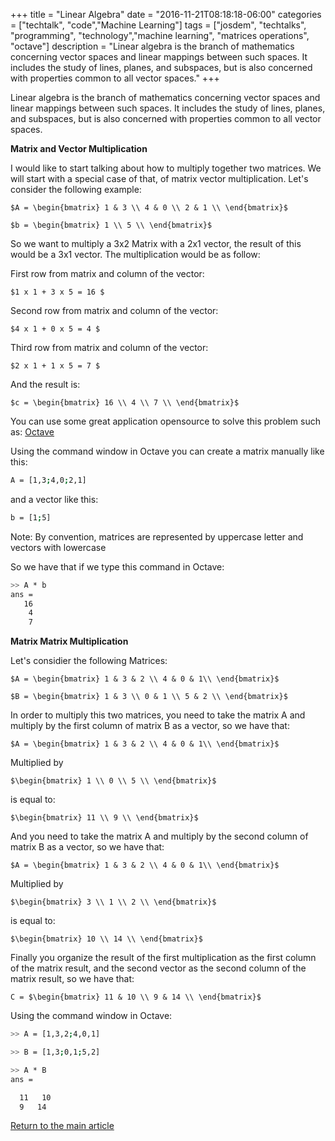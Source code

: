 +++
title = "Linear Algebra"
date = "2016-11-21T08:18:18-06:00"
categories = ["techtalk", "code","Machine Learning"]
tags = ["josdem", "techtalks", "programming", "technology","machine learning", "matrices operations", "octave"]
description = "Linear algebra is the branch of mathematics concerning vector spaces and linear mappings between such spaces. It includes the study of lines, planes, and subspaces, but is also concerned with properties common to all vector spaces."
+++

Linear algebra is the branch of mathematics concerning vector spaces and linear mappings between such spaces. It includes the study of lines, planes, and subspaces, but is also concerned with properties common to all vector spaces.

**Matrix and Vector Multiplication**

I would like to start talking about how to multiply together two matrices. We will start with a special case of that, of matrix vector multiplication. Let's consider the following example:

`$A = \begin{bmatrix}
        1 & 3 \\
        4 & 0 \\
        2 & 1 \\
\end{bmatrix}$`

`$b = \begin{bmatrix}
   1 \\
   5 \\
\end{bmatrix}$`

So we want to multiply a 3x2 Matrix with a 2x1 vector, the result of this would be a 3x1 vector. The multiplication would be as follow:

First row from matrix and column of the vector:

`$1 x 1 + 3 x 5 = 16 $`

Second row from matrix and column of the vector:

`$4 x 1 + 0 x 5 = 4 $`

Third row from matrix and column of the vector:

`$2 x 1 + 1 x 5 = 7 $`

And the result is:

`$c = \begin{bmatrix}
   16 \\
   4 \\
   7 \\
\end{bmatrix}$`

You can use some great application opensource to solve this problem such as: [Octave](https://www.gnu.org/software/octave/)

Using the command window in Octave you can create a matrix manually like this:

```bash
A = [1,3;4,0;2,1]
```

and a vector like this:

```bash
b = [1;5]
```

Note: By convention, matrices are represented by uppercase letter and vectors with lowercase

So we have that if we type this command in Octave:

```bash
>> A * b
ans =
   16
    4
    7
```

**Matrix Matrix Multiplication**

Let's considier the following Matrices:

`$A = \begin{bmatrix}
  1 & 3 & 2 \\
  4 & 0 & 1\\
\end{bmatrix}$`

`$B = \begin{bmatrix}
  1 & 3 \\
  0 & 1 \\
  5 & 2 \\
\end{bmatrix}$`

In order to multiply this two matrices, you need to take the matrix A and multiply by the first column of matrix B as a vector, so we have that:


`$A = \begin{bmatrix}
  1 & 3 & 2 \\
  4 & 0 & 1\\
\end{bmatrix}$`

Multiplied by

`$\begin{bmatrix}
   1 \\
   0 \\
   5 \\
\end{bmatrix}$`

is equal to:

`$\begin{bmatrix}
   11 \\
   9 \\
\end{bmatrix}$`


And you need to take the matrix A and multiply by the second column of matrix B as a vector, so we have that:

`$A = \begin{bmatrix}
  1 & 3 & 2 \\
  4 & 0 & 1\\
\end{bmatrix}$`

Multiplied by

`$\begin{bmatrix}
   3 \\
   1 \\
   2 \\
\end{bmatrix}$`

is equal to:

`$\begin{bmatrix}
   10 \\
   14 \\
\end{bmatrix}$`

Finally you organize the result of the first multiplication as the first column of the matrix result, and the second vector as the second column of the matrix result, so we have that:

`C = $\begin{bmatrix}
   11 & 10 \\
   9 & 14 \\
\end{bmatrix}$`

Using the command window in Octave:

```bash
>> A = [1,3,2;4,0,1]
```

```bash
>> B = [1,3;0,1;5,2]
```

```bash
>> A * B
ans =

  11   10
  9   14
```

[Return to the main article](/techtalk/machine_learning)
